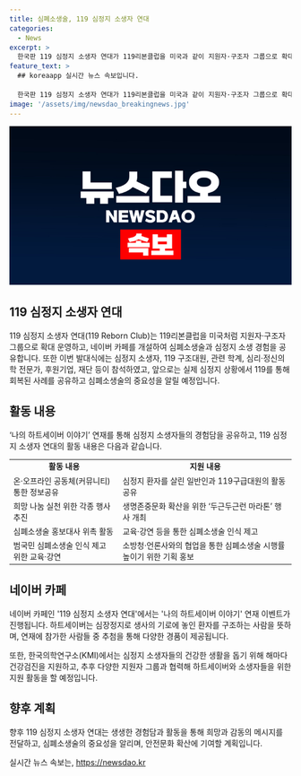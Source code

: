 ```yaml
---
title: 심폐소생술, 119 심정지 소생자 연대
categories:
  - News
excerpt: >
  한국판 119 심정지 소생자 연대가 119리본클럽을 미국과 같이 지원자·구조자 그룹으로 확대 운영한다. 소방청은 심정지 환자를 목격했을 때 심폐소생술의 시행률을 높이기 위해 ‘119 심정지 소생자 연대’를 만들었다. 또한 네이버 카페를 개설하고 관련 이야기를 연재하며, 활동으로 심폐소생술의 중요성을 홍보하고 심정지 환자 소생률을 높이기 위한 계획이다. 또한 다양한 행사 및 활동을 펼칠 예정이다.
feature_text: >
  ## koreaapp 실시간 뉴스 속보입니다.

  한국판 119 심정지 소생자 연대가 119리본클럽을 미국과 같이 지원자·구조자 그룹으로 확대 운영한다. 소방청은 심정지 환자를 목격했을 때 심폐소생술의 시행률을 높이기 위해 ‘119 심정지 소생자 연대’를 만들었다. 또한 네이버 카페를 개설하고 관련 이야기를 연재하며, 활동으로 심폐소생술의 중요성을 홍보하고 심정지 환자 소생률을 높이기 위한 계획이다. 또한 다양한 행사 및 활동을 펼칠 예정이다.
image: '/assets/img/newsdao_breakingnews.jpg'
---
```


<p><img src="/assets/img/newsdao_breakingnews.jpg" alt="koreaapp 속보" /></p>

<h2 data-ke-size="size26">119 심정지 소생자 연대</h2>

<p>119 심정지 소생자 연대(119 Reborn Club)는 119리본클럽을 미국처럼 지원자·구조자 그룹으로 확대 운영하고, 네이버 카페를 개설하여 심폐소생술과 심정지 소생 경험을 공유합니다. 또한 이번 발대식에는 심정지 소생자, 119 구조대원, 관련 학계, 심리·정신의학 전문가, 후원기업, 재단 등이 참석하였고, 앞으로는 실제 심정지 상황에서 119를 통해 회복된 사례를 공유하고 심폐소생술의 중요성을 알릴 예정입니다.</p>

<h2 data-ke-size="size26">활동 내용</h2>

<p data-ke-size="size16">‘나의 하트세이버 이야기’ 연재를 통해 심정지 소생자들의 경험담을 공유하고, 119 심정지 소생자 연대의 활동 내용은 다음과 같습니다.</p>

<table>
  <tbody>
    <tr>
      <td style="text-align: center; height: 17px;"><b>활동 내용</b></td>
      <td style="text-align: center; height: 17px;"><b>지원 내용</b></td>
    </tr>
    <tr>
      <td style="height: 17px;">온·오프라인 공동체(커뮤니티) 통한 정보공유</td>
      <td style="height: 17px;">심정지 환자를 살린 일반인과 119구급대원의 활동 공유</td>
    </tr>
    <tr>
      <td style="height: 17px;">희망 나눔 실천 위한 각종 행사 추진</td>
      <td style="height: 17px;">생명존중문화 확산을 위한 ‘두근두근런 마라톤’ 행사 개최</td>
    </tr>
    <tr>
      <td style="height: 17px;">심폐소생술 홍보대사 위촉 활동</td>
      <td style="height: 17px;">교육·강연 등을 통한 심폐소생술 인식 제고</td>
    </tr>
    <tr>
      <td style="height: 17px;">범국민 심폐소생술 인식 제고 위한 교육·강연</td>
      <td style="height: 17px;">소방청·언론사와의 협업을 통한 심폐소생술 시행률 높이기 위한 기획 홍보</td>
    </tr>
  </tbody>
</table>

<h2 data-ke-size="size26">네이버 카페</h2>

<p data-ke-size="size16">네이버 카페인 '119 심정지 소생자 연대'에서는 '나의 하트세이버 이야기' 연재 이벤트가 진행됩니다. 하트세이버는 심장정지로 생사의 기로에 놓인 환자를 구조하는 사람을 뜻하며, 연재에 참가한 사람들 중 추첨을 통해 다양한 경품이 제공됩니다.</p>

<p data-ke-size="size16">또한, 한국의학연구소(KMI)에서는 심정지 소생자들의 건강한 생활을 돕기 위해 해마다 건강검진을 지원하고, 추후 다양한 지원자 그룹과 협력해 하트세이버와 소생자들을 위한 지원 활동을 할 예정입니다.</p>

<h2 data-ke-size="size26">향후 계획</h2>

<p data-ke-size="size16">향후 119 심정지 소생자 연대는 생생한 경험담과 활동을 통해 희망과 감동의 메시지를 전달하고, 심폐소생술의 중요성을 알리며, 안전문화 확산에 기여할 계획입니다.</p>
실시간 뉴스 속보는, <a href="https://newsdao.kr" rel="dofollow">https://newsdao.kr</a>


